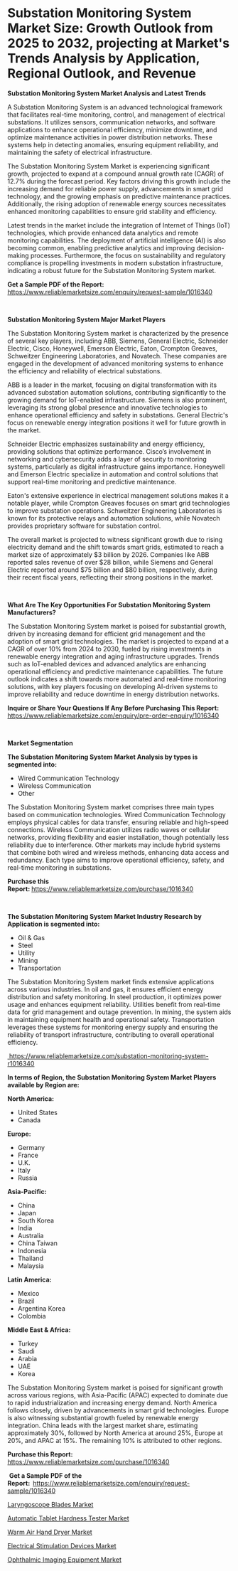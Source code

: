 <p><h1>Substation Monitoring System Market Size: Growth Outlook from 2025 to 2032, projecting at Market's Trends Analysis by Application, Regional Outlook, and Revenue</h1></p><p><strong>Substation Monitoring System Market Analysis and Latest Trends</strong></p>
<p><p>A Substation Monitoring System is an advanced technological framework that facilitates real-time monitoring, control, and management of electrical substations. It utilizes sensors, communication networks, and software applications to enhance operational efficiency, minimize downtime, and optimize maintenance activities in power distribution networks. These systems help in detecting anomalies, ensuring equipment reliability, and maintaining the safety of electrical infrastructure.</p><p>The Substation Monitoring System Market is experiencing significant growth, projected to expand at a compound annual growth rate (CAGR) of 12.7% during the forecast period. Key factors driving this growth include the increasing demand for reliable power supply, advancements in smart grid technology, and the growing emphasis on predictive maintenance practices. Additionally, the rising adoption of renewable energy sources necessitates enhanced monitoring capabilities to ensure grid stability and efficiency.</p><p>Latest trends in the market include the integration of Internet of Things (IoT) technologies, which provide enhanced data analytics and remote monitoring capabilities. The deployment of artificial intelligence (AI) is also becoming common, enabling predictive analytics and improving decision-making processes. Furthermore, the focus on sustainability and regulatory compliance is propelling investments in modern substation infrastructure, indicating a robust future for the Substation Monitoring System market.</p></p>
<p><strong>Get a Sample PDF of the Report:&nbsp;</strong> <a href="https://www.reliablemarketsize.com/enquiry/request-sample/1016340?utm_campaign=1943&utm_medium=2&utm_source=Github&utm_content=ia&utm_term=08042025&utm_id=substation-monitoring-system">https://www.reliablemarketsize.com/enquiry/request-sample/1016340</a></p>
<p>&nbsp;</p>
<p><strong>Substation Monitoring System Major Market Players</strong></p>
<p><p>The Substation Monitoring System market is characterized by the presence of several key players, including ABB, Siemens, General Electric, Schneider Electric, Cisco, Honeywell, Emerson Electric, Eaton, Crompton Greaves, Schweitzer Engineering Laboratories, and Novatech. These companies are engaged in the development of advanced monitoring systems to enhance the efficiency and reliability of electrical substations.</p><p>ABB is a leader in the market, focusing on digital transformation with its advanced substation automation solutions, contributing significantly to the growing demand for IoT-enabled infrastructure. Siemens is also prominent, leveraging its strong global presence and innovative technologies to enhance operational efficiency and safety in substations. General Electric's focus on renewable energy integration positions it well for future growth in the market.</p><p>Schneider Electric emphasizes sustainability and energy efficiency, providing solutions that optimize performance. Cisco’s involvement in networking and cybersecurity adds a layer of security to monitoring systems, particularly as digital infrastructure gains importance. Honeywell and Emerson Electric specialize in automation and control solutions that support real-time monitoring and predictive maintenance.</p><p>Eaton's extensive experience in electrical management solutions makes it a notable player, while Crompton Greaves focuses on smart grid technologies to improve substation operations. Schweitzer Engineering Laboratories is known for its protective relays and automation solutions, while Novatech provides proprietary software for substation control.</p><p>The overall market is projected to witness significant growth due to rising electricity demand and the shift towards smart grids, estimated to reach a market size of approximately $3 billion by 2026. Companies like ABB reported sales revenue of over $28 billion, while Siemens and General Electric reported around $75 billion and $80 billion, respectively, during their recent fiscal years, reflecting their strong positions in the market.</p></p>
<p>&nbsp;</p>
<p><strong>What Are The Key Opportunities For Substation Monitoring System Manufacturers?</strong></p>
<p><p>The Substation Monitoring System market is poised for substantial growth, driven by increasing demand for efficient grid management and the adoption of smart grid technologies. The market is projected to expand at a CAGR of over 10% from 2024 to 2030, fueled by rising investments in renewable energy integration and aging infrastructure upgrades. Trends such as IoT-enabled devices and advanced analytics are enhancing operational efficiency and predictive maintenance capabilities. The future outlook indicates a shift towards more automated and real-time monitoring solutions, with key players focusing on developing AI-driven systems to improve reliability and reduce downtime in energy distribution networks.</p></p>
<p><strong>Inquire or Share Your Questions If Any Before Purchasing This Report:</strong> <a href="https://www.reliablemarketsize.com/enquiry/pre-order-enquiry/1016340?utm_campaign=1943&utm_medium=2&utm_source=Github&utm_content=ia&utm_term=08042025&utm_id=substation-monitoring-system">https://www.reliablemarketsize.com/enquiry/pre-order-enquiry/1016340</a></p>
<p>&nbsp;</p>
<p><strong>Market Segmentation</strong></p>
<p><strong>The Substation Monitoring System Market Analysis by types is segmented into:</strong></p>
<p><ul><li>Wired Communication Technology</li><li>Wireless Communication</li><li>Other</li></ul></p>
<p><p>The Substation Monitoring System market comprises three main types based on communication technologies. Wired Communication Technology employs physical cables for data transfer, ensuring reliable and high-speed connections. Wireless Communication utilizes radio waves or cellular networks, providing flexibility and easier installation, though potentially less reliability due to interference. Other markets may include hybrid systems that combine both wired and wireless methods, enhancing data access and redundancy. Each type aims to improve operational efficiency, safety, and real-time monitoring in substations.</p></p>
<p><strong>Purchase this Report:&nbsp;</strong><a href="https://www.reliablemarketsize.com/purchase/1016340?utm_campaign=1943&utm_medium=2&utm_source=Github&utm_content=ia&utm_term=08042025&utm_id=substation-monitoring-system">https://www.reliablemarketsize.com/purchase/1016340</a></p>
<p>&nbsp;</p>
<p><strong>The Substation Monitoring System Market Industry Research by Application is segmented into:</strong></p>
<p><ul><li>Oil & Gas</li><li>Steel</li><li>Utility</li><li>Mining</li><li>Transportation</li></ul></p>
<p><p>The Substation Monitoring System market finds extensive applications across various industries. In oil and gas, it ensures efficient energy distribution and safety monitoring. In steel production, it optimizes power usage and enhances equipment reliability. Utilities benefit from real-time data for grid management and outage prevention. In mining, the system aids in maintaining equipment health and operational safety. Transportation leverages these systems for monitoring energy supply and ensuring the reliability of transport infrastructure, contributing to overall operational efficiency.</p></p>
<p><a href="https://www.reliablemarketsize.com/substation-monitoring-system-r1016340?utm_campaign=1943&utm_medium=2&utm_source=Github&utm_content=ia&utm_term=08042025&utm_id=substation-monitoring-system">&nbsp;https://www.reliablemarketsize.com/substation-monitoring-system-r1016340</a></p>
<p><strong>In terms of Region, the Substation Monitoring System Market Players available by Region are:</strong></p>
<p>
    <p> <strong> North America: </strong>
        <ul>
            <li>United States</li>
            <li>Canada</li>
        </ul>
        </p> 
    <p> <strong> Europe: </strong>
        <ul>
            <li>Germany</li>
            <li>France</li>
            <li>U.K.</li>
            <li>Italy</li>
            <li>Russia</li>
        </ul>
        </p> 
    <p> <strong> Asia-Pacific: </strong>
        <ul>
            <li>China</li>
            <li>Japan</li>
            <li>South Korea</li>
            <li>India</li>
            <li>Australia</li>
            <li>China Taiwan</li>
            <li>Indonesia</li>
            <li>Thailand</li>
            <li>Malaysia</li>
        </ul>
        </p> 
    <p> <strong> Latin America: </strong>
        <ul>
            <li>Mexico</li>
            <li>Brazil</li>
            <li>Argentina Korea</li>
            <li>Colombia</li>
        </ul>
        </p> 
    <p> <strong> Middle East & Africa: </strong>
        <ul>
            <li>Turkey</li>
            <li>Saudi</li>
            <li>Arabia</li>
            <li>UAE</li>
            <li>Korea</li>
        </ul>
    </p>
    </p>
<p><p>The Substation Monitoring System market is poised for significant growth across various regions, with Asia-Pacific (APAC) expected to dominate due to rapid industrialization and increasing energy demand. North America follows closely, driven by advancements in smart grid technologies. Europe is also witnessing substantial growth fueled by renewable energy integration. China leads with the largest market share, estimating approximately 30%, followed by North America at around 25%, Europe at 20%, and APAC at 15%. The remaining 10% is attributed to other regions.</p></p>
<p><strong>Purchase this Report: </strong><a href="https://www.reliablemarketsize.com/purchase/1016340?utm_campaign=1943&utm_medium=2&utm_source=Github&utm_content=ia&utm_term=08042025&utm_id=substation-monitoring-system">https://www.reliablemarketsize.com/purchase/1016340</a></p>
<p>&nbsp;<strong>Get a Sample PDF of the Report:&nbsp;&nbsp;</strong><a href="https://www.reliablemarketsize.com/enquiry/request-sample/1016340?utm_campaign=1943&utm_medium=2&utm_source=Github&utm_content=ia&utm_term=08042025&utm_id=substation-monitoring-system">https://www.reliablemarketsize.com/enquiry/request-sample/1016340</a></p>
<p><strong></strong></p>
<p><p><a href="https://www.linkedin.com/pulse/laryngoscope-blades-market-size-forecast-2025-2032-anticipated-zqjue?utm_campaign=1943&utm_medium=2&utm_source=Github&utm_content=ia&utm_term=08042025&utm_id=substation-monitoring-system">Laryngoscope Blades Market</a></p><p><a href="https://github.com/safurdorthu8/Market-Research-Report-List-1/blob/main/automatic-tablet-hardness-tester-market.md?utm_campaign=1943&utm_medium=2&utm_source=Github&utm_content=ia&utm_term=08042025&utm_id=substation-monitoring-system">Automatic Tablet Hardness Tester Market</a></p><p><a href="https://github.com/bettysbozer/Market-Research-Report-List-1/blob/main/warm-air-hand-dryer-market.md?utm_campaign=1943&utm_medium=2&utm_source=Github&utm_content=ia&utm_term=08042025&utm_id=substation-monitoring-system">Warm Air Hand Dryer Market</a></p><p><a href="https://www.linkedin.com/pulse/forecasting-electrical-stimulation-devices-market-expected-growth-szmde?utm_campaign=1943&utm_medium=2&utm_source=Github&utm_content=ia&utm_term=08042025&utm_id=substation-monitoring-system">Electrical Stimulation Devices Market</a></p><p><a href="https://www.linkedin.com/pulse/accurate-data-ophthalmic-imaging-equipment-market-size-uxqte?utm_campaign=1943&utm_medium=2&utm_source=Github&utm_content=ia&utm_term=08042025&utm_id=substation-monitoring-system">Ophthalmic Imaging Equipment Market</a></p></p>